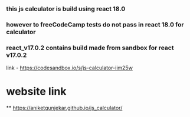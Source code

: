 ### this js calculator is build using react 18.0
### however to freeCodeCamp tests do not pass in react 18.0 for calculator
### react_v17.0.2 contains build made from sandbox for react v17.0.2
link - https://codesandbox.io/s/js-calculator-iim25w

# website link
** https://aniketgunjekar.github.io/js_calculator/
